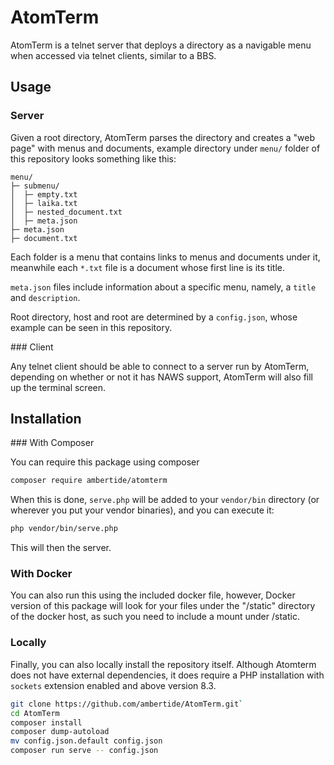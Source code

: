 # AtomTerm

AtomTerm is a telnet server that deploys a directory as a navigable menu when
accessed via telnet clients, similar to a BBS.

## Usage

### Server

Given a root directory, AtomTerm parses the directory and creates a "web page"
with menus and documents, example directory under `menu/` folder of this repository
looks something like this:

```
menu/
├─ submenu/
│  ├─ empty.txt
│  ├─ laika.txt
│  ├─ nested_document.txt
│  ├─ meta.json
├─ meta.json
├─ document.txt

```

Each folder is a menu that contains links to menus and documents under it, meanwhile
each `*.txt` file is a document whose first line is its title.

`meta.json` files include information about a specific menu, namely, a `title` and
`description`.

Root directory, host and root are determined by a `config.json`, whose example can
be seen in this repository.

### Client

Any telnet client should be able to connect to a server run by AtomTerm, depending
on whether or not it has NAWS support, AtomTerm will also fill up the terminal
screen.

## Installation

### With Composer

You can require this package using composer

```bash
composer require ambertide/atomterm
```

When this is done, `serve.php` will be added to your 
`vendor/bin` directory (or wherever you put your vendor
binaries), and you can execute it:

```bash
php vendor/bin/serve.php
```

This will then the server.

### With Docker

You can also run this using the included docker file,
however, Docker version of this package will look for your 
files under the "/static" directory of the docker host, as 
such you need to include a mount under /static.

### Locally

Finally, you can also locally install the repository 
itself. Although Atomterm does not have external 
dependencies, it does require a PHP installation with 
`sockets` extension enabled and above version 8.3.

```bash
git clone https://github.com/ambertide/AtomTerm.git`
cd AtomTerm
composer install
composer dump-autoload
mv config.json.default config.json
composer run serve -- config.json
```

